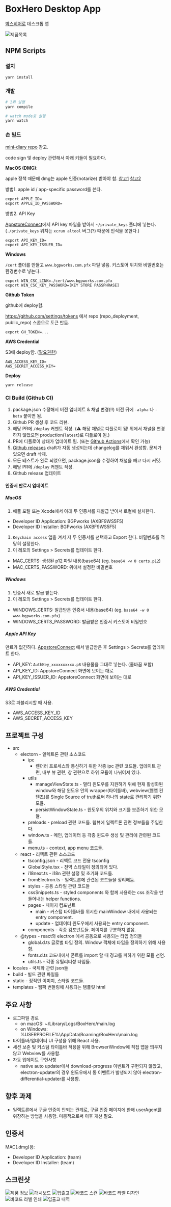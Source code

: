 # BoxHero Desktop App

[박스히어로](https://www.boxhero-app.com) 데스크톱 앱

![제품목록](screenshots/item_list.png)

## NPM Scripts

### 설치

```sh
yarn install
```

### 개발

```sh
# 1회 실행
yarn compile

# watch mode로 실행
yarn watch
```

### 손 빌드

[mini-diary repo](https://github.com/samuelmeuli/mini-diary) 참고.

code sign 및 deploy 관련해서 아래 키들이 필요하다.

**MacOS (DMG)**:

apple 정책 때문에 dmg는 apple 인증(notarize) 받아야 함. [참고1](https://kilianvalkhof.com/2019/electron/notarizing-your-electron-application/) [참고2](https://github.com/electron/electron-notarize#method-notarizeopts-promisevoid)

방법1. apple id / app-specific password를 쓴다.

```
export APPLE_ID=
export APPLE_ID_PASSWORD=
```

방법2. API Key

[AppstoreConnect](https://appstoreconnect.apple.com/access/api)에서 API key 파일을 받아서 `~/private_keys` 폴더에 넣는다. (`./private_keys` 위치는 `xcrun altool` 버그(?) 때문에 인식을 못한다.)

```
export API_KEY_ID=
export API_KEY_ISSUER_ID=
```

**Windows**

`/cert` 폴더를 만들고 `www.bgpworks.com.pfx` 파일 넣음.
키스토어 위치와 비밀번호는 환경변수로 넣는다.

```
export WIN_CSC_LINK=./cert/www.bgpworks.com.pfx
export WIN_CSC_KEY_PASSWORD=[KEY STORE PASSPHRASE]
```

**Github Token**

github에 deploy함.

https://github.com/settings/tokens 에서 repo (repo_deployment, public_repo) 스콥으로 토큰 만듬.

```
export GH_TOKEN=...
```

**AWS Credential**

S3에 deploy함. ([필요권한](https://github.com/electron-userland/electron-builder/issues/1618#issuecomment-314679128))

```
AWS_ACCESS_KEY_ID=
AWS_SECRET_ACCESS_KEY=
```

**Deploy**

```
yarn release
```

### CI Build (Github CI)

1. package.json 수정해서 버전 업데이트 & 채널 변경(:bangbang:) 버전 뒤에 `-alpha` 나 `-beta` 붙이면 됨.
1. Github PR 생성 후 코드 리뷰.
1. 해당 PR에 `/deplay` 커멘트 작성. (:warning: 해당 채널로 디플로이 됨! 위에서 채널을 변경하지 않았으면 production(`latest`)로 디플로이 됨.)
1. PR에 디플로이 상태가 업데이트 됨. (또는 [Github Actions](https://github.com/bgpworks/boxhero-electron/actions)에서 확인 가능)
1. [Github releases](https://github.com/bgpworks/boxhero-electron/releases) draft가 자동 생성되는데 changelog를 채워서 완성함. 문제가 있으면 draft 삭제.
1. 모든 테스트가 완료 되었으면, package.json을 수정하여 채널을 빼고 다시 커밋.
1. 해당 PR에 `/deplay` 커멘트 작성.
1. Github release 업데이트

#### 인증서 만료시 업데이트

##### MacOS

1. 애플 포털 또는 Xcode에서 아래 두 인증서를 재발급 받아서 로컬에 설치한다.

- Developer ID Application: BGPworks (AXBF9WS5F5)
- Developer ID Installer: BGPworks (AXBF9WS5F5)

1. `Keychain access` 앱을 켜서 저 두 인증서를 선택하고 Export 한다. 비밀번호를 적당히 설정한다.
1. 이 레포의 Settings > Secrets를 업데이트 한다.

- MAC_CERTS: 생성된 p12 파일 내용(base64) (eg. `base64 -w 0 certs.p12`)
- MAC_CERTS_PASSWORD: 위에서 설정한 비밀번호

##### Windows

1. 인증서 새로 발급 받는다.
1. 이 레포의 Settings > Secrets를 업데이트 한다.

- WINDOWS_CERTS: 발급받은 인증서 내용(base64) (eg. `base64 -w 0 www.bgpworks.com.pfx`)
- WINDOWS_CERTS_PASSWORD: 발급받은 인증서 키스토어 비밀번호

##### Apple API Key

만료가 없긴하다. [AppstoreConnect](https://appstoreconnect.apple.com/access/api) 에서 발급받은 후 Settings > Secrets를 업데이트 한다.

- API_KEY: `AuthKey_xxxxxxxxxx.p8` 내용물을 그대로 넣는다. (줄바꿈 포함)
- API_KEY_ID: AppstoreConnect 화면에 보이는 대로
- API_KEY_ISSUER_ID: AppstoreConnect 화면에 보이는 대로

##### AWS Credential

S3로 퍼블리시할 때 사용.

- AWS_ACCESS_KEY_ID
- AWS_SECRET_ACCESS_KEY

## 프로젝트 구성

- src
  - electorn - 일렉트론 관련 소스코드
    - ipc
      - 렌더러 프로세스와 통신하기 위한 각종 ipc 관련 코드들. 업데이트 관련, 내부 뷰 관련, 창 관련으로 하위 모듈이 나뉘어져 있다.
    - utils
      - manageViewState.ts - 멀티 윈도우를 지원하기 위해 현재 활성화된 window와 해당 윈도우 안의 wrapper(타이틀바), webview(웹앱 컨텐츠)를 Single Source of truth로써 하나의 state로 관리하기 위한 모듈.
      - persistWindowState.ts - 윈도우의 위치와 크기를 보존하기 위한 모듈.
    - preloads - preload 관련 코드들. 웹뷰에 일렉트론 관련 정보들을 주입한다.
    - window.ts - 메인, 업데이터 등 각종 윈도우 생성 및 관리에 관련된 코드들.
    - menu.ts - context, app menu 코드들.
  - react - 리액트 관련 소스코드
    - tsconfig.json - 리액트 코드 전용 tsconfig
    - GlobalStyle.tsx - 전역 스타일이 정의되어 있다.
    - i18next.ts - i18n 관련 설정 및 초기화 코드들.
    - fromElectron.ts - 일렉트론에 관련된 코드들을 정리해둠.
    - styles - 공용 스타일 관련 코드들
    - cssSnippets.ts - styled components 와 함께 사용하는 css 조각을 만들어내는 helper functions.
    - pages - 페이지 컴포넌트
      - main - 커스텀 타이틀바를 위시한 mainWindow 내에서 사용되는 entry component.
      - update - 업데이터 윈도우에서 사용되는 entry component.
    - components - 각종 컴포넌트들. 페이지를 구분하지 않음.
  - @types - react와 electron 에서 공동으로 사용되는 타입 정의들
    - global.d.ts 글로벌 타입 정의. Window 객체에 타입을 정의하기 위해 사용함.
    - fonts.d.ts 코드내에서 폰트를 import 할 때 경고를 피하기 위한 모듈 선언.
    - utils.ts - 각종 유틸리티성 타입들.
- locales - 국제화 관련 json들
- build - 빌드 관련 파일들
- static - 정적인 이미지, 스타일 코드들.
- templates - 웹팩 번들링에 사용되는 템플릿 html

## 주요 사항

- 로그파일 경로
  - on macOS: ~/Library/Logs/BoxHero/main.log
  - on Windows: %USERPROFILE%\AppData\Roaming\BoxHero\main.log
- 타이틀바/업데이터 UI 구성을 위해 React 사용.
- 세션 보존 및 커스텀 타이틀바 적용을 위해 BrowserWindow에 직접 앱을 띄우지 않고 Webview를 사용함.
- 자동 업데이트 구현사항
  - native auto updater에서 download-progress 이벤트가 구현되지 않았고, electron-updater의 경우 윈도우에서 동 이벤트가 발생되지 않아 electron-differential-updater를 사용함.

## 향후 과제

- 일렉트론에서 구글 인증이 안되는 관계로, 구글 인증 페이지에 한해 userAgent를 위장하는 방법을 사용함. 미봉책으로써 이후 개선 필요.

## 인증서

MAC(.dmg)용:

- Developer ID Application: (team)
- Developer ID Installer: (team)

## 스크린샷

![제품 정보](screenshots/item_detail.png)
![대시보드](screenshots/dashboard.png)
![입출고](screenshots/stock_in.png)
![바코드 스캔](screenshots/barcode_scan.png)
![바코드 라벨 디자인](screenshots/label_design.png)
![바코드 라벨 인쇄](screenshots/label_print.png)
![입출고 내역](screenshots/transaction_history.png)
